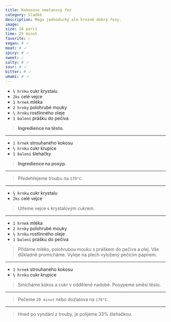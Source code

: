 ```yaml
---
title: Kokosovo smetanový řez
category: Sladké
description: Mega jednoduchý ale hrozně dobrý řezy.
image: 
size: 16 porcí
time: 25 minut
favorite: ✓
vegan: # ✓
meat: # ✓
spicy: # ✓
sweet: ✓
salty: # ✓
sour: # ✓
bitter: # ✓
umami: # ✓
---
```


* `½ hrnku` cukr krystalu
* `2ks` celé vejce
* `1 hrnek` mléka
* `2 hrnky` polohrubé mouky
* `½ hrnku` rostlinného oleje
* `1 balení` prášku do pečiva

> **Ingredience na těsto**.

---

* `1 hrnek` strouhaného kokosu
* `½ hrnku` cukr krupice
* `1 balení` šlehačky

> **Ingredience na posyp**.

---

> Předehřejeme troubu na `170°C`.

---

* `½ hrnku` cukr krystalu
* `2ks` celé vejce

> Utřeme vejce s krystalovým cukrem.

---

* `1 hrnek` mléka
* `2 hrnky` polohrubé mouky
* `½ hrnku` rostlinného oleje
* `1 balení` prášku do pečiva

> Přidáme mléko, polohrubou mouku s práškem do pečiva a olej.
> Vše důkladně promícháme.
> Vyleje na plech vyložený pečícím papírem.

---

* `1 hrnek` strouhaného kokosu
* `½ hrnku` cukr krupice

> Smícháme kokos a cukr v oddělené nadobě.
> Posypeme směsí těsto.

---

> Pečeme `20 minut` nebo dozlatova na `170°C`.

---

> Hned po vyndání z trouby, je polijeme 33% šlehačkou.


